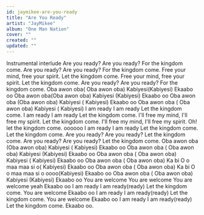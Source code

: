 ```yaml
---
id: jaymikee-are-you-ready
title: "Are You Ready"
artist: "JayMikee"
album: "One Man Nation"
cover: ""
created: ""
updated: ""
---
```


Instrumental interlude
 Are you ready?
Are you ready?
      For the kingdom come.
Are you ready?
Are you ready?
     For the kingdom come.
        Free your mind, free your spirit.
     Let the kingdom come.
       Free your mind, free your spirit.
     Let the kingdom come.
Are you ready?
Are you ready?
     For the kingdom come.
        Oba awon oba( Oba awon oba)
      Kabiyesi(Kabiyesi)
  Ekaabo oo
        Oba awon oba(Oba awon oba)
      Kabiyesi (Kabiyesi)
  Ekaabo oo
        Oba awon oba (Oba awon oba)
      Kabiyesi ( Kabiyesi)
  Ekaabo oo
       Oba awon oba ( Oba awon oba)
      Kabiyesi ( Kabiyesi)
  I am ready
  I am ready
     Let the kingdom come.
  I am ready
  I am ready
     Let the kingdom come.
      I'll free my mind, I'll free my spirit.
     Let the kingdom come.
      I'll free my mind, I'll free my spirit.
 Oh! let the kingdom come.
    oooooo
  I am ready
  I am ready
     Let the kingdom come.
     Let the kingdom come.
Are you ready?
Are you ready?
     Let the kingdom come.
Are you ready?
Are you ready?
     Let the kingdom come.
Oba awon oba (Oba awon oba)
     Kabiyesi ( Kabiyesi)
  Ekaabo oo
        Oba awon oba ( Oba awon oba)
    Kabiyesi (Kabiyesi)
  Ekaabo oo
       Oba awon oba ( Oba awon oba)
    Kabiyesi ( Kabiyesi)
  Ekaabo oo
       Oba awon oba ( Oba awon oba)
     Ka bi O o maa maa si o( Kabiyesi)
  Ekaabo oo
      Oba awon oba ( Oba awon oba)
  Ka bi O o maa maa si o oooo(Kabiyesi)
  Ekaabo oo
     Oba awon oba ( Oba awon oba)
   Kabiyesi (Kabiyesi)
 Ekaabo oo
    You are welcome
    You are welcome
You are welcome yeah
Ekaabo oo
I am ready
     I am ready(ready)
Let the kingdom come.
     You are welcome
Ekaabo oo
I am ready
    I am ready(ready)
Let the kingdom come.
    You are welcome
Ekaabo oo
I am ready
   I am ready(ready)
Let the kingdom come.
Ekaabo oo.